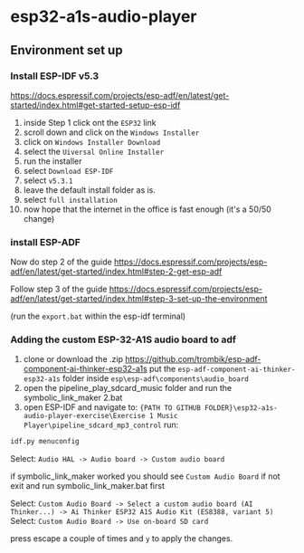 # esp32-a1s-audio-player

## Environment set up 
### Install ESP-IDF v5.3

https://docs.espressif.com/projects/esp-adf/en/latest/get-started/index.html#get-started-setup-esp-idf

1. inside Step 1 click ont the ```ESP32``` link
2. scroll down and click on the ```Windows Installer```
3. click on ```Windows Installer Download```
4. select the ```Uiversal Online Installer```
5. run the installer
6. select ```Download ESP-IDF```
7. select ```v5.3.1```
8. leave the default install folder as is.
9. select ```full installation```
10. now hope that the internet in the office is fast enough (it's a 50/50 change)

### install ESP-ADF

Now do step 2 of the guide
https://docs.espressif.com/projects/esp-adf/en/latest/get-started/index.html#step-2-get-esp-adf

Follow step 3 of the guide
https://docs.espressif.com/projects/esp-adf/en/latest/get-started/index.html#step-3-set-up-the-environment

(run the ```export.bat``` within the esp-idf terminal)
 
### Adding the custom ESP-32-A1S audio board to adf

1. clone or download the .zip https://github.com/trombik/esp-adf-component-ai-thinker-esp32-a1s
   put the ```esp-adf-component-ai-thinker-esp32-a1s``` folder inside ```esp\esp-adf\components\audio_board```
3. open the pipeline_play_sdcard_music folder and run the symbolic_link_maker 2.bat
4. open ESP-IDF and navigate to: ```{PATH TO GITHUB FOLDER}\esp32-a1s-audio-player-exercise\Exercise 1 Music Player\pipeline_sdcard_mp3_control```
run:
```bash
idf.py menuconfig
```
Select: ```Audio HAL -> Audio board -> Custom audio board```

if symbolic_link_maker worked you should see ```Custom Audio Board``` if not exit and run symbolic_link_maker.bat first

Select: ```Custom Audio Board -> Select a custom audio board (AI Thinker...) -> Ai Thinker ESP32 A1S Audio Kit (ES8388, variant 5)```
Select: ```Custom Audio Board -> Use on-board SD card```

press escape a couple of times and ```y``` to apply the changes.
